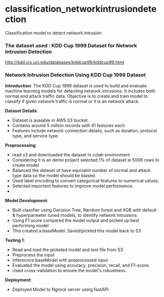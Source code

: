 # classification_networkintrusiondetection
Classification model to detect network intrusion

### The dataset used : KDD Cup 1999 Dataset for Network Intrusion Detection
http://kdd.ics.uci.edu/databases/kddcup99/kddcup99.html

### Network Intrusion Detection Using KDD Cup 1999 Dataset

**Introduction**:
The KDD Cup 1999 dataset is used to build and evaluate machine learning models for detecting network intrusions. It includes both normal and attack traffic data.
Objective is to create and train model to classify if given network traffic is normal or it is an network attack.

**Dataset Details**:
  - Dataset is avaiable in AWS S3 bucket.
  - Contains around 5 million records with 41 features each.
  - Features include network connection details, such as duration, protocol type, and service type.

**Preprocessing**:
  - read s3 and downloaded the dataset in colab environment
  - Considering it is an demo project selected 1% of dataset ie 500K rows to create model
  - Balanced the dataset ot have equivalnt number of normal and attack type data so the model should be biased.
  - Used label encoding to convert categorical features to numerical values.
  - Selected important features to improve model performance.
  - 

 **Model Development**:
  - Built classfier using Decision Tree, Random forest and XGB  with default & hyperparmeter tuned models, to identify network intrusions.
  - Using F1 score compared the model output and picked up best performing model
  - This created a baseModel. Saved/pickled this model back to S3
  

 **Testing 1**:
  - Read and load the pickeled model and test file from S3
  - Preprocess the input
  - Inferecnce baseModel with preprocessed input
  - Evaluated the model using accuracy, precision, recall, and F1-score.
  - Used cross-validation to ensure the model's robustness.

  
 **Deployment**:
   - Deployed Model to Ngrock server using fastAPI.
